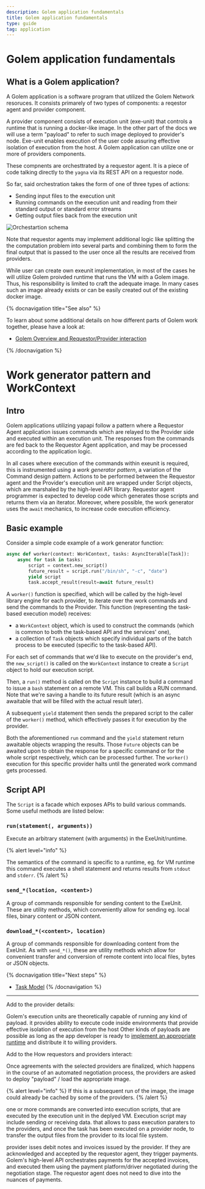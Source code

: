 ```yaml
---
description: Golem application fundamentals
title: Golem application fundamentals
type: guide
tag: application
---
```


# Golem application fundamentals

## What is a Golem application?

A Golem application is a software program that utilized the Golem Network resoruces. It consists primarely of two types of components: a reqestor agent and provider component. 

A provider component consists of execution unit (exe-unit) that controls a runtime that is running a docker-like image. In the other part of the docs we will use a term "payload" to refer to such image deployed to provider's node. Exe-unit enables execution of the user code assuring effective isolation of execution from the host. A Golem application can utilize one or more of providers components.

These compnents are orchesttrated by a requestor agent. It is a piece of code talking directly to the `yagna` via its REST API on a requestor node. 

So far, said orchestration takes the form of one of three types of actions:

- Sending input files to the execution unit
- Running commands on the execution unit and reading from their standard output or standard error streams
- Getting output files back from the execution unit

![Orchestartion schema](../../.gitbook/assets/tutorial-05.jpg)

Note that requestor agents may implement additional logic like splitting the the computation problem into several parts and combining them to form the final output that is passed to the user once all the results are received from providers.

While user can create own exeunit implementation, in most of the cases he will utilize Golem proivded runtime that runs the VM with a Golem image. Thus, his responsibility is limited to craft the adequate image. In many cases such an image already exists or can be easily created out of the existing docker image.

{% docnavigation title="See also" %}

  To learn about some additional details on how different parts of Golem work together, please have a look at:
- [Golem Overview and Requestor/Provider interaction](/docs/golem/overview/)

{% /docnavigation %}


# Work generator pattern and WorkContext

## Intro

Golem applications utilizing yapapi follow a pattern where a Requestor Agent application issues commands which are relayed to the Provider side and executed within an execution unit. The responses from the commands are fed back to the Requestor Agent application, and may be processed according to the application logic.

In all cases where execution of the commands within exeunit is required, this is instrumented using a _work generator pattern_, a variation of the Command design pattern. Actions to be performed between the Requestor agent and the Provider's execution unit are wrapped under Script objects, which are marshaled by the high-level API library. Requestor agent programmer is expected to develop code which generates those scripts and returns them via an iterator. Moreover, where possible, the work generator uses the `await` mechanics, to increase code execution efficiency.

## Basic example

Consider a simple code example of a work generator function:

```python
async def worker(context: WorkContext, tasks: AsyncIterable[Task]):
    async for task in tasks:
        script = context.new_script()
        future_result = script.run("/bin/sh", "-c", "date")
        yield script
        task.accept_result(result=await future_result)
```


A `worker()` function is specified, which will be called by the high-level library engine for each provider, to iterate over the work commands and send the commands to the Provider. This function (representing the task-based execution model) receives:

- a `WorkContext` object, which is used to construct the commands (which is common to both the task-based API and the services' one),
- a collection of `Task` objects which specify individual parts of the batch process to be executed (specific to the task-based API).

For each set of commands that we'd like to execute on the provider's end, the `new_script()` is called on the `WorkContext` instance to create a `Script` object to hold our execution script.

Then, a `run()` method is called on the `Script` instance to build a command to issue a `bash` statement on a remote VM. This call builds a RUN command. Note that we're saving a handle to its future result (which is an async awaitable that will be filled with the actual result later).

A subsequent `yield` statement then sends the prepared script to the caller of the `worker()` method, which effectively passes it for execution by the provider.

Both the aforementioned `run` command and the `yield` statement return awaitable objects wrapping the results. Those `Future` objects can be awaited upon to obtain the response for a specific command or for the whole script respectively, which can be processed further. The `worker()` execution for this specific provider halts until the generated work command gets processed.

## Script API

The `Script` is a facade which exposes APIs to build various commands. Some useful methods are listed below:

### `run(statement(, arguments))`

Execute an arbitrary statement (with arguments) in the ExeUnit/runtime.

{% alert level="info" %}

The semantics of the command is specific to a runtime, eg. for VM runtime this command executes a shell statement and returns results from `stdout` and `stderr`.
{% /alert %}


### `send_*(location, <content>)`

A group of commands responsible for sending content to the ExeUnit. These are utility methods, which conveniently allow for sending eg. local files, binary content or JSON content.

### `download_*(<content>, location)`

A group of commands responsible for downloading content from the ExeUnit. As with `send_*()`, these are utility methods which allow for convenient transfer and conversion of remote content into local files, bytes or JSON objects.

{% docnavigation title="Next steps" %}

- [Task Model](/docs/golem/overview)
{% /docnavigation %}



----------------------------------

Add to the provider details:

Golem's execution units are theoretically capable of running any kind of payload.
it provides ability to execute code inside environments that provide effective isolation of execution from the host
Other kinds of payloads are possible as long as the app developer is ready to [implement an appropriate runtime](https://github.com/golemfactory/ya-runtime-sdk/) and distribute it to willing providers.

Add to the How requestors and providers interact:

Once agreements with the selected providers are finalized, which happens in the course of an automated negotiation process, the providers are asked to deploy "payload" / load the appropriate image.

{% alert level="info" %}
If this is a subsequent run of the image, the image could already be cached by some of the providers.
{% /alert %}

one or more commands are converted into execution scripts, that are executed by the execution unit in the deplyed VM. Execution script may include sending or receiving data. that allows to pass execution paraters to the providers, and once the task has been executed on a provider node, to transfer the output files from the provider to its local file system.

provider isses debit notes and invoices issued by the provider. If they are acknowledged and accepted by the requestor agent, they trigger payments. Golem's high-level API orchestrates payments for the accepted invoices, and executed them using the payment platform/driver negotiated during the negotiation stage. The requestor agent does not need to dive into the nuances of payments.
